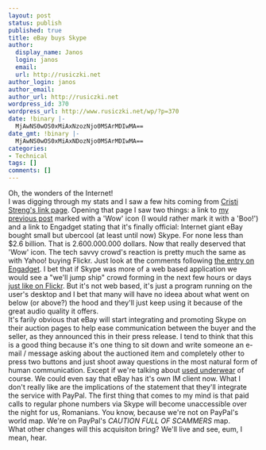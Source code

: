 ```yaml
---
layout: post
status: publish
published: true
title: eBay buys Skype
author:
  display_name: Janos
  login: janos
  email: 
  url: http://rusiczki.net
author_login: janos
author_email: 
author_url: http://rusiczki.net
wordpress_id: 370
wordpress_url: http://www.rusiczki.net/wp/?p=370
date: !binary |-
  MjAwNS0wOS0xMiAxNzozNjo0MSArMDIwMA==
date_gmt: !binary |-
  MjAwNS0wOS0xMiAxNDozNjo0MSArMDIwMA==
categories:
- Technical
tags: []
comments: []
---
```

<p>Oh, the wonders of the Internet!<br />
I was digging through my stats and I saw a few hits coming from <a href="http://link.streng.ro/">Cristi Streng's link page</a>. Opening that page I saw two things: a link to <a href="http://www.rusiczki.net/blog/archives/2005/09/09/tutorial_how_to_scam_on_ebay">my previous post</a> marked with a 'Wow' icon (I would rather mark it with a 'Boo!') and a link to Engadget stating that it's finally official: Internet giant eBay bought small but ubercool (at least until now) Skype. For none less than $2.6 billion. That is 2.600.000.000 dollars. Now that really deserved that 'Wow' icon. The tech savvy crowd's reaction is pretty much the same as with Yahoo! buying Flickr. Just look at the comments following <a href="http://www.engadget.com/entry/1234000140058350/">the entry on Engadget</a>. I bet that if Skype was more of a web based application we would see a "we'll jump ship" crowd forming in the next few hours or days <a href="http://www.wired.com/news/ebiz/0,1272,68654,00.html">just like on Flickr</a>. But it's not web based, it's just a program running on the user's desktop and I bet that many will have no ideea about what went on below (or above?) the hood and they'll just keep using it because of the great audio quality it offers.<br />
It's farily obvious that eBay will start integrating and promoting Skype on their auction pages to help ease communication between the buyer and the seller, as they announced this in their press release. I tend to think that this is a good thing because it's one thing to sit down and write someone an e-mail / message asking about the auctioned item and completely other to press two buttons and just shoot away questions in the most natural form of human communication. Except if we're talking about <a href="http://www.illwillpress.com/unmen.html">used underwear</a> of course. We could even say that eBay has it's own IM client now. What I don't really like are the implications of the statement that they'll integrate the service with PayPal. The first thing that comes to my mind is that paid calls to regular phone numbers via Skype will become unaccessible over the night for us, Romanians. You know, because we're not on PayPal's world map. We're on PayPal's <em>CAUTION FULL OF SCAMMERS</em> map.<br />
What other changes will this acquisiton bring? We'll live and see, eum, I mean, hear.</p>

